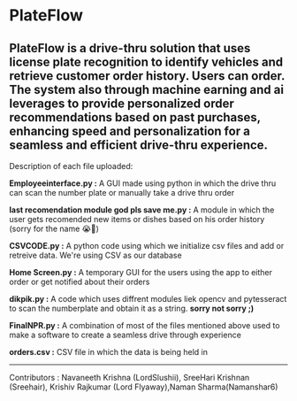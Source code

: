 # PlateFlow
PlateFlow is a drive-thru solution that uses license plate recognition to identify vehicles and retrieve customer order history. Users can order. The system also through machine earning and ai leverages  to provide personalized order recommendations based on past purchases, enhancing speed and personalization for a seamless and efficient drive-thru experience.
---------------------------------------------------------------------------------------------------------------------------------------------------------------------------------------------------------------------------------------------------------------------------

Description of each file uploaded:

**Employeeinterface.py :** A GUI made using python in which the drive thru can scan the number plate or manually take a drive thru order

**last recomendation module god pls save me.py :** A module in which the user gets recomended new items or dishes based on his order history (sorry for the name 😭🙏)

**CSVCODE.py :** A python code using which we initialize csv files and add or retreive data. We're using CSV as our database

**Home Screen.py :** A  temporary GUI for the users using the app to either order or get notified about their orders

**dikpik.py :** A code which uses diffrent modules liek opencv and pytesseract to scan the numberplate and obtain it as a string. **sorry not sorry ;)**

**FinalNPR.py :** A combination of most of the files mentioned above used to make a software to create a seamless drive through experience 

**orders.csv :** CSV file in which the data is being held in 

---------------------------------------------------------------------------------------------------------------------------------------------------------------------------------------------------------------------------------------------------------------------------



Contributors : Navaneeth Krishna (LordSlushii), SreeHari Krishnan (Sreehair), Krishiv Rajkumar (Lord Flyaway),Naman Sharma(Namanshar6)
